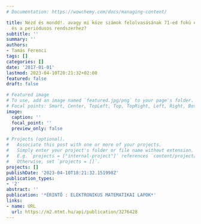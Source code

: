 ```yaml
---
# Documentation: https://wowchemy.com/docs/managing-content/

title: Nézd és mondd!. avagy mi köze számok felolvasásának 71-ed fokú egyenletekhez
  és a periódusos rendszerhez?
subtitle: ''
summary: ''
authors:
- Tamás Ferenci
tags: []
categories: []
date: '2017-01-01'
lastmod: 2023-04-10T20:21:32+02:00
featured: false
draft: false

# Featured image
# To use, add an image named `featured.jpg/png` to your page's folder.
# Focal points: Smart, Center, TopLeft, Top, TopRight, Left, Right, BottomLeft, Bottom, BottomRight.
image:
  caption: ''
  focal_point: ''
  preview_only: false

# Projects (optional).
#   Associate this post with one or more of your projects.
#   Simply enter your project's folder or file name without extension.
#   E.g. `projects = ["internal-project"]` references `content/project/deep-learning/index.md`.
#   Otherwise, set `projects = []`.
projects: []
publishDate: '2023-04-10T18:21:32.151998Z'
publication_types:
- '2'
abstract: ''
publication: '*ÉRINTŐ : ELEKTRONIKUS MATEMATIKAI LAPOK*'
links:
- name: URL
  url: https://m2.mtmt.hu/api/publication/3276428
---
```

